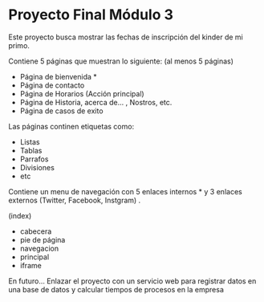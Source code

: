 # Proyecto Final Módulo 3

Este proyecto busca mostrar las fechas de inscripción del kinder de mi primo.

Contiene 5 páginas que muestran lo siguiente: (al menos 5 páginas)
- Página de bienvenida *
- Página de contacto
- Página de Horarios (Acción principal)
- Página de Historia, acerca de... , Nostros, etc.
- Página de casos de exito

Las páginas continen etiquetas como:
- Listas
- Tablas
- Parrafos
- Divisiones
- etc

Contiene un menu de navegación con 5 enlaces internos * y 3 enlaces externos (Twitter, Facebook, Instgram) .

(index)
- cabecera
- pie de página
- navegacion
- principal
- iframe

En futuro... 
Enlazar el proyecto con un servicio web para registrar datos en una base de datos y calcular tiempos de procesos en la empresa
